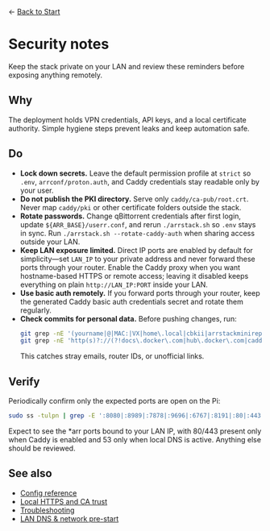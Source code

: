 ← [Back to Start](../README.md)

# Security notes

Keep the stack private on your LAN and review these reminders before exposing anything remotely.

## Why
The deployment holds VPN credentials, API keys, and a local certificate authority. Simple hygiene steps prevent leaks and keep automation safe.

## Do
- **Lock down secrets.** Leave the default permission profile at `strict` so `.env`, `arrconf/proton.auth`, and Caddy credentials stay readable only by your user.
- **Do not publish the PKI directory.** Serve only `caddy/ca-pub/root.crt`. Never map `caddy/pki` or other certificate folders outside the stack.
- **Rotate passwords.** Change qBittorrent credentials after first login, update `${ARR_BASE}/userr.conf`, and rerun `./arrstack.sh` so `.env` stays in sync. Run `./arrstack.sh --rotate-caddy-auth` when sharing access outside your LAN.
- **Keep LAN exposure limited.** Direct IP ports are enabled by default for simplicity—set `LAN_IP` to your private address and never forward these ports through your router. Enable the Caddy proxy when you want hostname-based HTTPS or remote access; leaving it disabled keeps everything on plain `http://LAN_IP:PORT` inside your LAN.
- **Use basic auth remotely.** If you forward ports through your router, keep the generated Caddy basic auth credentials secret and rotate them regularly.
- **Check commits for personal data.** Before pushing changes, run:
  ```bash
  git grep -nE '(yourname|@|MAC:|VX|home\.local|cbkii|arrstackminirepo)'
  git grep -nE 'http(s)?://(?!docs\.docker\.com|hub\.docker\.com|caddyserver\.com|proton\.me|tp-link|.*official.*|.*\.arpa)'
  ```
  This catches stray emails, router IDs, or unofficial links.

## Verify
Periodically confirm only the expected ports are open on the Pi:
```bash
sudo ss -tulpn | grep -E ':8080|:8989|:7878|:9696|:6767|:8191|:80|:443|:53'
```
Expect to see the *arr ports bound to your LAN IP, with 80/443 present only when Caddy is enabled and 53 only when local DNS is active. Anything else should be reviewed.

## See also
- [Config reference](config.md)
- [Local HTTPS and CA trust](https-and-ca.md)
- [Troubleshooting](troubleshooting.md)
- [LAN DNS & network pre-start](lan-dns-network-setup.md)
